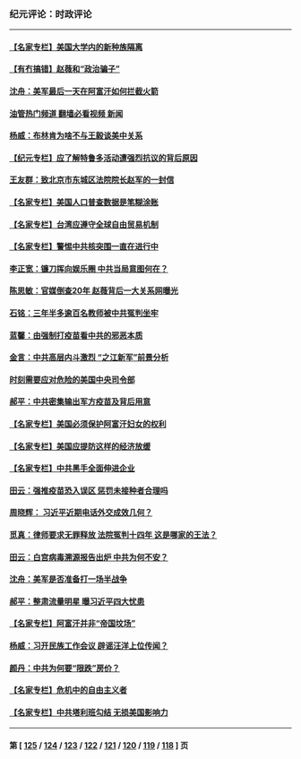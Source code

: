 ### 纪元评论：时政评论
---
#### [【名家专栏】美国大学内的新种族隔离](../../pages/nsc1025/n13200252.md?09010330) 
#### [【有冇搞错】赵薇和“政治骗子”](../../pages/nsc1025/n13198427.md?09010330) 
#### [沈舟：美军最后一天在阿富汗如何拦截火箭](../../pages/nsc1025/n13199058.md?09010330) 
#### [油管热门频道 翻墙必看视频 新闻](ok?09010330)
#### [杨威：布林肯为啥不与王毅谈美中关系](../../pages/nsc1025/n13198603.md?09010330) 
#### [【纪元专栏】应了解特鲁多活动遭强烈抗议的背后原因](../../pages/nsc1025/n13198504.md?09010330) 
#### [王友群：致北京市东城区法院院长赵军的一封信](../../pages/nsc1025/n13198263.md?09010330) 
#### [【名家专栏】美国人口普查数据是笔糊涂账](../../pages/nsc1025/n13197722.md?09010330) 
#### [【名家专栏】台湾应遵守全球自由贸易机制](../../pages/nsc1025/n13197718.md?09010330) 
#### [【名家专栏】警惕中共核突围一直在进行中](../../pages/nsc1025/n13197704.md?09010330) 
#### [李正宽：镰刀挥向娱乐圈 中共当局意图何在？](../../pages/nsc1025/n13197097.md?09010330) 
#### [陈思敏：官媒倒查20年 赵薇背后一大关系网曝光](../../pages/nsc1025/n13197031.md?09010330) 
#### [石铭：三年半多逾百名教师被中共冤判坐牢](../../pages/nsc1025/n13196985.md?09010330) 
#### [蓝馨：由强制打疫苗看中共的邪恶本质](../../pages/nsc1025/n13196927.md?09010330) 
#### [金言：中共高层内斗激烈 “之江新军”前景分析](../../pages/nsc1025/n13196416.md?09010330) 
#### [时刻需要应对危险的美国中央司令部](../../pages/nsc1025/n13196335.md?09010330) 
#### [郝平：中共密集输出军方疫苗及背后用意](../../pages/nsc1025/n13196324.md?09010330) 
#### [【名家专栏】美国必须保护阿富汗妇女的权利](../../pages/nsc1025/n13195700.md?09010330) 
#### [【名家专栏】美国应提防这样的经济放缓](../../pages/nsc1025/n13195668.md?09010330) 
#### [【名家专栏】中共黑手全面伸进企业](../../pages/nsc1025/n13195715.md?09010330) 
#### [田云：强推疫苗恐入误区 惩罚未接种者合理吗](../../pages/nsc1025/n13195396.md?09010330) 
#### [周晓辉： 习近平近期电话外交成效几何？](../../pages/nsc1025/n13195846.md?09010330) 
#### [觅真：律师要求无罪释放 法院冤判十四年 这是哪家的王法？](../../pages/nsc1025/n13195363.md?09010330) 
#### [田云：白宫病毒溯源报告出炉 中共为何不安？](../../pages/nsc1025/n13195177.md?09010330) 
#### [沈舟：美军是否准备打一场半战争](../../pages/nsc1025/n13194792.md?09010330) 
#### [郝平：整肃流量明星 曝习近平四大忧患](../../pages/nsc1025/n13194813.md?09010330) 
#### [【名家专栏】阿富汗并非“帝国坟场”](../../pages/nsc1025/n13194323.md?09010330) 
#### [杨威：习开民族工作会议 辟谣汪洋上位传闻？](../../pages/nsc1025/n13194595.md?09010330) 
#### [颜丹：中共为何要“限跌”房价？](../../pages/nsc1025/n13194604.md?09010330) 
#### [【名家专栏】危机中的自由主义者](../../pages/nsc1025/n13194312.md?09010330) 
#### [【名家专栏】中共塔利班勾结 无损美国影响力](../../pages/nsc1025/n13194307.md?09010330) 

---
#### 第 [ [125](./125.md?09010330) / [124](./124.md?09010330) / [123](./123.md?09010330) / [122](./122.md?09010330) / [121](./121.md?09010330) / [120](./120.md?09010330) / [119](./119.md?09010330) / [118](./118.md?09010330) ] 页
